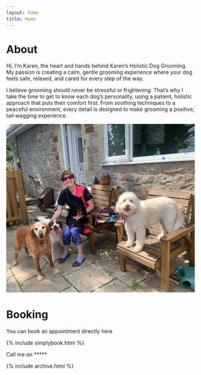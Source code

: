 ```yaml
---
layout: home
title: Home
---
```

# About

Hi, I’m Karen, the heart and hands behind Karen’s Holistic Dog Grooming. My passion is creating a calm, gentle grooming experience where your dog feels safe, relaxed, and cared for every step of the way.

I believe grooming should never be stressful or frightening. That’s why I take the time to get to know each dog’s personality, using a patient, holistic approach that puts their comfort first. From soothing techniques to a peaceful environment, every detail is designed to make grooming a positive, tail‑wagging experience.

![Lots of dogs with Karen](./assets/files/dogsdogsdogs.jpeg)

# Booking

You can book an appointment directly here

{% include simplybook.html %}

Call me on *****

{% include archive.html %}
